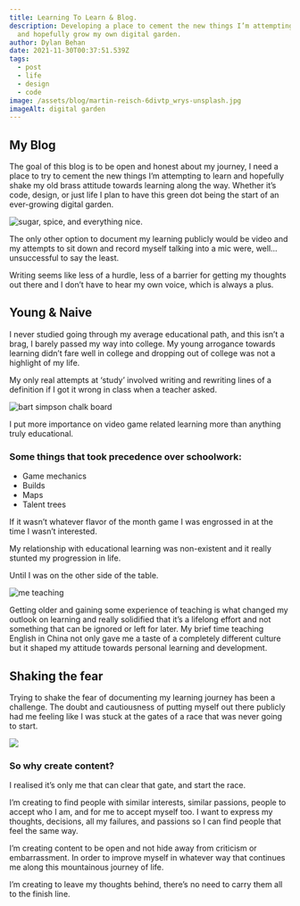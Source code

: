 ```yaml
---
title: Learning To Learn & Blog.
description: Developing a place to cement the new things I’m attempting to learn
  and hopefully grow my own digital garden.
author: Dylan Behan
date: 2021-11-30T00:37:51.539Z
tags:
  - post
  - life
  - design
  - code
image: /assets/blog/martin-reisch-6divtp_wrys-unsplash.jpg
imageAlt: digital garden
---
```

## My Blog

The goal of this blog is to be open and honest about my journey, I need a place to try to cement the new things I’m attempting to learn and hopefully shake my old brass attitude towards learning along the way. Whether it’s code, design, or just life I plan to have this green dot being the start of an ever-growing digital garden.

![sugar, spice, and everything nice.](/assets/blog/powerpuff-girls-sugar.gif)

The only other option to document my learning publicly would be video and my attempts to sit down and record myself talking into a mic were, well... unsuccessful to say the least.


Writing seems like less of a hurdle, less of a barrier for getting my thoughts out there and I don’t have to hear my own voice, which is always a plus.

## Young & Naive

I never studied going through my average educational path, and this isn’t a brag, I barely passed my way into college. My young arrogance towards learning didn’t fare well in college and dropping out of college was not a highlight of my life.

My only real attempts at ‘study’ involved writing and rewriting lines of a definition if I got it wrong in class when a teacher asked.

![bart simpson chalk board](/assets/blog/chalk.gif)

I put more importance on video game related learning more than anything truly educational.

### Some things that took precedence over schoolwork:

* Game mechanics
* Builds
* Maps
* Talent trees

If it wasn’t whatever flavor of the month game I was engrossed in at the time I wasn’t interested.

My relationship with educational learning was non-existent and it really stunted my progression in life. 

Until I was on the other side of the table.

![me teaching](/assets/blog/lean.gif)

Getting older and gaining some experience of teaching is what changed my outlook on learning and really solidified that it’s a lifelong effort and not something that can be ignored or left for later. My brief time teaching English in China not only gave me a taste of a completely different culture but it shaped my attitude towards personal learning and development.

## Shaking the fear

Trying to shake the fear of documenting my learning journey has been a challenge. The doubt and cautiousness of putting myself out there publicly had me feeling like I was stuck at the gates of a race that was never going to start.

![](/assets/blog/ssx-tricky.gif)

### So why create content?

I realised it’s only me that can clear that gate, and start the race.

I’m creating to find people with similar interests, similar passions, people to accept who I am, and for me to accept myself too. I want to express my thoughts, decisions, all my failures, and passions so I can find people that feel the same way.

I’m creating content to be open and not hide away from criticism or embarrassment. In order to improve myself in whatever way that continues me along this mountainous journey of life. 

I’m creating to leave my thoughts behind, there’s no need to carry them all to the finish line.